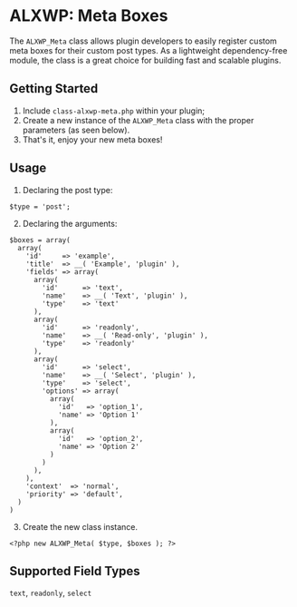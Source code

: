 # ALXWP: Meta Boxes

The `ALXWP_Meta` class allows plugin developers to easily register custom meta boxes for their custom post types. As a lightweight dependency-free module, the class is a great choice for building fast and scalable plugins.

## Getting Started

1. Include `class-alxwp-meta.php` within your plugin;
2. Create a new instance of the `ALXWP_Meta` class with the proper parameters (as seen below).
3. That's it, enjoy your new meta boxes!

## Usage

1. Declaring the post type: 
```
$type = 'post';
```

2. Declaring the arguments: 
```
$boxes = array(
  array(
    'id'     => 'example',
    'title'  => __( 'Example', 'plugin' ),
    'fields' => array(
      array(
        'id'      => 'text',
        'name'    => __( 'Text', 'plugin' ),
        'type'    => 'text'
      ),
      array(
        'id'      => 'readonly',
        'name'    => __( 'Read-only', 'plugin' ),
        'type'    => 'readonly'
      ),
      array(
        'id'      => 'select',
        'name'    => __( 'Select', 'plugin' ),
        'type'    => 'select',
        'options' => array(
          array(
            'id'   => 'option_1',
            'name' => 'Option 1'
          ),
          array(
            'id'   => 'option_2',
            'name' => 'Option 2'
          )
        )
      ),
    ),
    'context'  => 'normal',
    'priority' => 'default',
  )
)
```

3. Create the new class instance.
```
<?php new ALXWP_Meta( $type, $boxes ); ?>
```

## Supported Field Types

`text`, `readonly`, `select`
